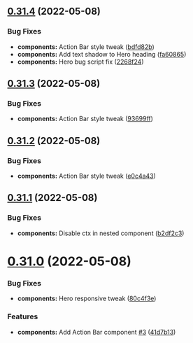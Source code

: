 ## [0.31.4](https://github.com/jacecotton/tcds/compare/v0.31.3...v0.31.4) (2022-05-08)


### Bug Fixes

* **components:** Action Bar style tweak ([bdfd82b](https://github.com/jacecotton/tcds/commit/bdfd82be5b668a2281838b8300478c51d36c924b))
* **components:** Add text shadow to Hero heading ([fa60865](https://github.com/jacecotton/tcds/commit/fa6086505fd0fef41cbd7aa72e3397090bae1ef2))
* **components:** Hero bug script fix ([2268f24](https://github.com/jacecotton/tcds/commit/2268f24d86d16bb76166466a7646765eb0f9644c))



## [0.31.3](https://github.com/jacecotton/tcds/compare/v0.31.2...v0.31.3) (2022-05-08)


### Bug Fixes

* **components:** Action Bar style tweak ([93699ff](https://github.com/jacecotton/tcds/commit/93699ff5d786d7f24af87820d65906377acccd7a))



## [0.31.2](https://github.com/jacecotton/tcds/compare/v0.31.1...v0.31.2) (2022-05-08)


### Bug Fixes

* **components:** Action Bar style tweak ([e0c4a43](https://github.com/jacecotton/tcds/commit/e0c4a43a95f6e4b486b604028fd4907b39209a41))



## [0.31.1](https://github.com/jacecotton/tcds/compare/v0.31.0...v0.31.1) (2022-05-08)


### Bug Fixes

* **components:** Disable ctx in nested component ([b2df2c3](https://github.com/jacecotton/tcds/commit/b2df2c3d1d3b5292a1d95306d5cda28a53872269))



# [0.31.0](https://github.com/jacecotton/tcds/compare/v0.30.1...v0.31.0) (2022-05-08)


### Bug Fixes

* **components:** Hero responsive tweak ([80c4f3e](https://github.com/jacecotton/tcds/commit/80c4f3e13e3e351ecd5d228a1858b8376c7ff8b9))


### Features

* **components:** Add Action Bar component [#3](https://github.com/jacecotton/tcds/issues/3) ([41d7b13](https://github.com/jacecotton/tcds/commit/41d7b130f5c9d337df2a501c4834a03a8a785bd2))



